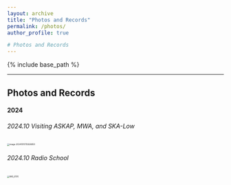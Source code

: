 ```yaml
---
layout: archive
title: "Photos and Records"
permalink: /photos/
author_profile: true

# Photos and Records
---
```






{% include base_path %}

----

## Photos and Records

#### 2024

###### 2024.10 Visiting ASKAP, MWA, and SKA-Low

<img src="/Users/cuixianghan/Library/Application Support/typora-user-images/image-20241015115926850.png" alt="image-20241015115926850" style="zoom: 33%;" />

###### 2024.10 Radio School

<img src="/Users/cuixianghan/Pictures/Xianghan/IMG_6105.jpg" alt="IMG_6105" style="zoom:33%;" />
